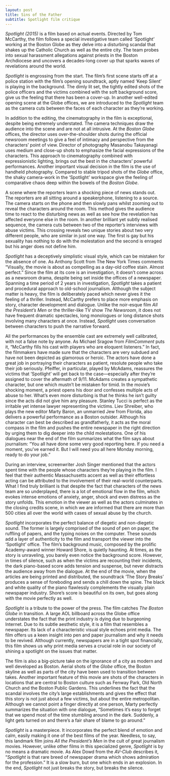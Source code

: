 ```yaml
---
layout: post
title: Sins of the Father
subtitle: Spotlight film critique
---
```


*Spotlight (2015)* is a film based on actual events. Directed by Tom McCarthy, the film follows a special investigative team called ‘Spotlight’ working at the Boston Globe as they delve into a disturbing scandal that shakes up the Catholic Church as well as the entire city. The team probes into sexual harassment allegations against priests in the Boston Archdiocese and uncovers a decades-long cover up that sparks waves of revelations around the world.

*Spotlight* is engrossing from the start. The film’s first scene starts off at a police station with the film’s opening soundtrack, aptly named ‘Keep Silent’ is playing in the background. The dimly lit set, the tightly edited shots of the police officers and the victims combined with the soft background score, give us the feeling that there has been a cover-up. In another well-edited opening scene at the Globe offices, we are introduced to the *Spotlight* team as the camera cuts between the faces of each character as they’re working.

In addition to the editing, the cinematography in the film is exceptional, despite being extremely understated. The camera techniques draw the audience into the scene and are not at all intrusive. At the *Boston Globe* offices, the director uses over-the-shoulder shots during the official newsroom meetings to give a feel of intimacy and perspective from the characters’ point of view. Director of photography Masanobu Takayanagi uses medium and close-up shots to emphasize the facial expressions of the characters. This approach to cinematography combined with expressionistic lighting, brings out the best in the characters’ powerful performances. Another important visual decision in the film is the use of handheld photography. Compared to stable tripod shots of the *Globe* office, the shaky camera-work in the ‘Spotlight’ workspace give the feeling of comparative chaos deep within the bowels of the *Boston Globe*.

A scene where the reporters learn a shocking piece of news stands out. The reporters are all sitting around a speakerphone, listening to a source. The camera starts on the phone and then slowly pans whilst zooming out to reveal the characters around the room. This method gives the audience time to react to the disturbing news as well as see how the revelation has affected everyone else in the room. In another brilliant yet subtly realised sequence, the camera cuts between two of the reporter’s interviews with abuse victims. This crossing reveals two unique stories about two very different people, who are similar in just one way. The first is gay but his sexuality has nothing to do with the molestation and the second is enraged but his anger does not define him.

*Spotlight* has a deceptively simplistic visual style, which can be mistaken for the absence of one. As Anthony Scott from The New York Times comments “Visually, the movie is about as compelling as a day-old coffee stain. Almost perfect.” Since the film at its core is an investigation, it doesn’t come across as a newsroom drama, despite being set inside the offices of a newspaper. Spanning a time period of 2 years in investigation, *Spotlight* takes a patient and procedural approach to old-school journalism. Although the subject matter is heavy, the film is deliberately paced which never gives it the feeling of a thriller. Instead, McCarthy prefers to place more emphasis on story, character development and dialogue. Unlike the noir-esque film *All the President’s Men* or the thriller-like TV show *The Newsroom*, it does not have frequent dramatic spectacles, long monologues or long distance shots involving many characters at once. Instead, *Spotlight* uses conversation between characters to push the narrative forward.

All the performances by the ensemble cast are extremely well calibrated, with not a false note by anyone. As Michael Sragow from *FilmComment* puts it, “McCarthy fills his cast with players who are eloquent listeners.” In fact, the filmmakers have made sure that the characters are very subdued and have not been depicted as glamorous or heroic. The actors have done a great job in portraying their characters as patient, resolute people who take their job seriously. Pfeiffer, in particular, played by McAdams, reassures the victims that ‘Spotlight’ will get back to the case—especially after they’re assigned to cover the aftermath of 9/11. McAdams creates a sympathetic character, but one which mustn’t be mistaken for timid. In the movie’s shocking moment, a priest opens his door and confesses multiple acts of abuse to her. What’s even more disturbing is that he thinks he isn’t guilty since the acts did not give him any pleasure. Stanley Tucci is perfect as the irritable yet intense lawyer representing the victims. Liev Shreiber, who plays the new editor Marty Baron, an unmarried Jew from Florida, also delivers a powerful performance as a Boston outsider. Although his character can best be described as grandfatherly, it acts as the moral compass in the film and pushes the entire newspaper in the right direction by urging them to dig deeper into the child molestations. One of his dialogues near the end of the film summarizes what the film says about journalism: “You all have done some very good reporting here. If you need a moment, you’ve earned it. But I will need you all here Monday morning, ready to do your job.”

During an interview, screenwriter Josh Singer mentioned that the actors spent time with the people whose characters they’re playing in the film. I feel that their authentic Massachusetts accent as well as their effortless acting can be attributed to the involvement of their real-world counterparts. What I find truly brilliant is that despite the fact that characters of the news team are so underplayed, there is a lot of emotional flow in the film, which evokes intense emotions of anxiety, anger, shock and even distress as the story unfolds. This emotion in the viewer as well as the actors culminates in the closing credits scene, in which we are informed that there are more than 500 cities all over the world with cases of sexual abuse by the church.

*Spotlight* incorporates the perfect balance of diegetic and non-diegetic sound. The former is largely comprised of the sound of pen on paper, the ruffling of papers, and the typing noises on the computer. These sounds add a layer of authenticity to the film and transport the viewer into the ‘Spotlight’ office. The film’s background music, composed by the prolific Academy-award winner Howard Shore, is quietly haunting. At times, as the story is unraveling, you barely even notice the background score. However, in times of silence, such as when the victims are recounting their incidents, the dark piano-based score adds tension and suspense, but never distracts the audience away from the dialogue. At the end of the movie, when the articles are being printed and distributed, the soundtrack ‘The Story Breaks’ produces a sense of foreboding and sends a chill down the spine. The black and white quality of the piano flawlessly complements the visually plain newspaper industry. Shore’s score is beautiful on its own, but goes along with the movie perfectly as well. 

*Spotlight* is a tribute to the power of the press. The film catches *The Boston Globe* in transition. A large AOL billboard across the Globe office understates the fact that the print industry is dying due to burgeoning Internet. Due to its subtle aesthetic style, it is a film that resembles a newspaper. Its lack of a characteristic visual style echoes print media. The film offers us a keen insight into pen and paper journalism and why it needs to be revived. Although currently, newspapers are in a tight spot financially, this film shows us why print media serves a crucial role in our society of shining a spotlight on the issues that matter.

The film is also a big-picture take on the ignorance of a city as modern and well developed as Boston. Aerial shots of the *Globe* office, the Boston skyline as well as parts of the city have been used to transition between takes. Another important feature of this movie are shots of the characters in locations that are central to Boston culture such as Fenway Park, Old North Church and the Boston Public Gardens. This underlines the fact that the scandal involves the city’s large establishments and gives the effect that this story is not just about a few victims, but about the entire metropolitan. Although we cannot point a finger directly at one person, Marty perfectly summarizes the situation with one dialogue, “Sometimes it’s easy to forget that we spend most of the time stumbling around in the dark. Suddenly, a light gets turned on and there’s a fair share of blame to go around.”

*Spotlight* is a masterpiece. It incorporates the perfect blend of emotion and calm, easily making it one of the best films of the year. Needless, to say, this landmark film joins *All the President’s Men* in the cult of great journalism movies. However, unlike other films in this specialized genre, *Spotlight* is by no means a dramatic movie. As Alex Dowd from the *AV-Club* describes it, “*Spotlight* is that rare breed of newspaper drama which shows admiration for the profession.” It is a slow burn, but one which ends in an explosion. In the end, *Spotlight* not just breaks the story, but breaks the silence.